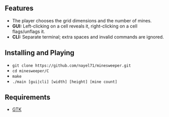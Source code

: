 ## Features
- The player chooses the grid dimensions and the number of mines.
- **GUI:** Left-clicking on a cell reveals it, right-clicking on a cell flags/unflags it. 
- **CLI:** Separate terminal; extra spaces and invalid commands are ignored.

## Installing and Playing
- `git clone https://github.com/nayel71/minesweeper.git`
- `cd minesweeper/C`
- `make`
- `./main [gui|cli] [width] [height] [mine count]`

## Requirements
- [GTK](https://www.gtk.org)
